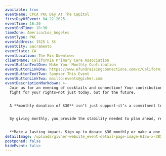 ```yaml
---
available: true
eventName: CPCA PAC Day At The Capitol
firstDayOfEvent: 04.22.2025
eventTime: 16:30
eventEndTime: 18:30
timeZone: America/Los_Angeles
eventType: PAC
eventAddress: 1525 L St
eventCity: Sacramento
eventState: CA
eventLocation: The Mix Downtown
clientName: California Primary Care Association
eventButtonTextOne: Make Your Monthly Contribution
eventButtonLinkOne: https://www.efundraisingconnections.com/c/CaliforniaHealthAdvocatesPAC
eventButtonTextTwo: Sponsor This Event
eventButtonLinkTwo: mailto:events@givher.com
eventDescriptionMarkdown: >-
  Join us for an evening of cocktails and connection! Your contribution helps us
  fight for your rights—not just today, but for the future.


  A **monthly donation of $30** isn’t just support—it’s a commitment to the long game. Policy and advocacy don’t happen overnight. Real change takes persistence, strategy, and the resources to sustain momentum.


  By giving monthly, you provide the stability needed to plan ahead, respond effectively, and ensure ongoing influence where it matters most. Your support fuels critical advocacy efforts, helping protect and advance the policies that shape your daily life.


  **Make a lasting impact. Sign up to donate $30 monthly or make a one-time contribution of $350 to enter the VIP area.**
detailImage: /uploads/givher-website_event-detail-page-image-615w-x-385h-2.png
postponed: false
hideEvent: false
---
```

